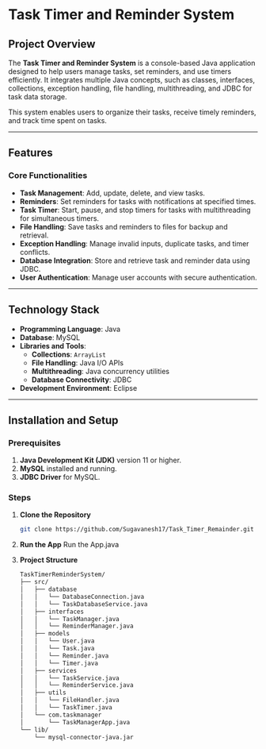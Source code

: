 # **Task Timer and Reminder System**

## **Project Overview**

The **Task Timer and Reminder System** is a console-based Java application designed to help users manage tasks, set reminders, and use timers efficiently. It integrates multiple Java concepts, such as classes, interfaces, collections, exception handling, file handling, multithreading, and JDBC for task data storage.  

This system enables users to organize their tasks, receive timely reminders, and track time spent on tasks.

---

## **Features**

### **Core Functionalities**
- **Task Management**: Add, update, delete, and view tasks.
- **Reminders**: Set reminders for tasks with notifications at specified times.
- **Task Timer**: Start, pause, and stop timers for tasks with multithreading for simultaneous timers.
- **File Handling**: Save tasks and reminders to files for backup and retrieval.
- **Exception Handling**: Manage invalid inputs, duplicate tasks, and timer conflicts.
- **Database Integration**: Store and retrieve task and reminder data using JDBC.
- **User Authentication**: Manage user accounts with secure authentication.

---

## **Technology Stack**

- **Programming Language**: Java
- **Database**: MySQL
- **Libraries and Tools**:
  - **Collections**: `ArrayList`
  - **File Handling**: Java I/O APIs
  - **Multithreading**: Java concurrency utilities
  - **Database Connectivity**: JDBC
- **Development Environment**: Eclipse 

---

## **Installation and Setup**

### **Prerequisites**
1. **Java Development Kit (JDK)** version 11 or higher.
2. **MySQL** installed and running.
3. **JDBC Driver** for MySQL.

### **Steps**
1. **Clone the Repository**
   ```bash
   git clone https://github.com/Sugavanesh17/Task_Timer_Remainder.git

2. **Run the App**
   Run the App.java

3. **Project Structure**
    ```bash
    TaskTimerReminderSystem/
    ├── src/
    │   ├── database 
    │   │   └── DatabaseConnection.java
    │   │   └── TaskDatabaseService.java 
    │   ├── interfaces 
    │   │   └── TaskManager.java
    │   │   └── ReminderManager.java
    │   ├── models 
    │   │   └── User.java
    │   │   └── Task.java
    │   │   └── Reminder.java
    │   │   └── Timer.java
    │   ├── services 
    │   │   └── TaskService.java
    │   │   └── ReminderService.java
    │   ├── utils 
    │   │   └── FileHandler.java
    │   │   └── TaskTimer.java
    │   └── com.taskmanager
    │       └── TaskManagerApp.java
    └── lib/
        └── mysql-connector-java.jar

    
